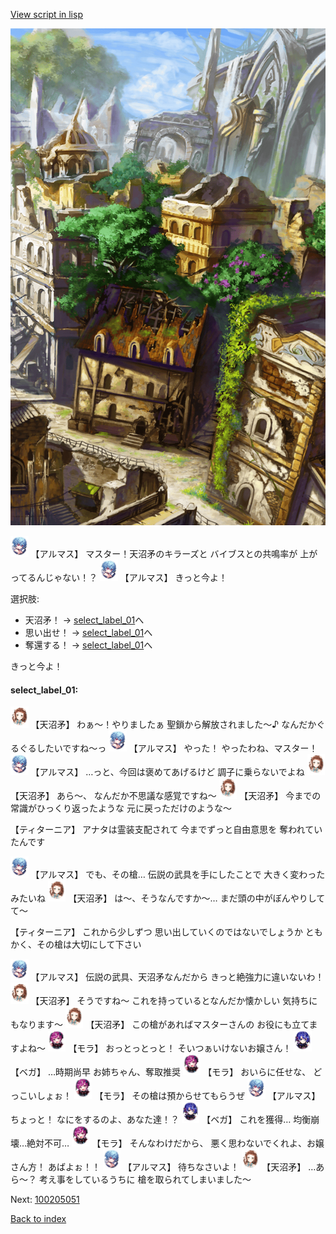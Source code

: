 [View script in lisp](../scripts/100205041.txt)

![ghost_town2.png](../images/backgrounds/ghost_town2.png)

<img src="../images/units/3103811.png" alt="3103811.png" height="34"/>
【アルマス】
マスター！天沼矛のキラーズと
バイブスとの共鳴率が
上がってるんじゃない！？

<img src="../images/units/3103811.png" alt="3103811.png" height="34"/>
【アルマス】
きっと今よ！

選択肢:
- 天沼矛！ → [select_label_01](#select_label_01)へ
- 思い出せ！ → [select_label_01](#select_label_01)へ
- 奪還する！ → [select_label_01](#select_label_01)へ

きっと今よ！

#### select_label_01:

<img src="../images/units/3300411.png" alt="3300411.png" height="34"/>
【天沼矛】
わぁ～！やりましたぁ
聖鎖から解放されました～♪
なんだかぐるぐるしたいですね～っ

<img src="../images/units/3103811.png" alt="3103811.png" height="34"/>
【アルマス】
やった！
やったわね、マスター！

<img src="../images/units/3103811.png" alt="3103811.png" height="34"/>
【アルマス】
…っと、今回は褒めてあげるけど
調子に乗らないでよね

<img src="../images/units/3300411.png" alt="3300411.png" height="34"/>
【天沼矛】
あら～、
なんだか不思議な感覚ですね～

<img src="../images/units/3300411.png" alt="3300411.png" height="34"/>
【天沼矛】
今までの常識がひっくり返ったような
元に戻っただけのような～

【ティターニア】
アナタは霊装支配されて
今までずっと自由意思を
奪われていたんです

<img src="../images/units/3103811.png" alt="3103811.png" height="34"/>
【アルマス】
でも、その槍…
伝説の武具を手にしたことで
大きく変わったみたいね

<img src="../images/units/3300411.png" alt="3300411.png" height="34"/>
【天沼矛】
は～、そうなんですか～…
まだ頭の中がぼんやりしてて～

【ティターニア】
これから少しずつ
思い出していくのではないでしょうか
ともかく、その槍は大切にして下さい

<img src="../images/units/3103811.png" alt="3103811.png" height="34"/>
【アルマス】
伝説の武具、天沼矛なんだから
きっと絶強力に違いないわ！

<img src="../images/units/3300411.png" alt="3300411.png" height="34"/>
【天沼矛】
そうですね～
これを持っているとなんだか懐かしい
気持ちにもなります～

<img src="../images/units/3300411.png" alt="3300411.png" height="34"/>
【天沼矛】
この槍があればマスターさんの
お役にも立てますよね～

<img src="../images/units/3104011.png" alt="3104011.png" height="34"/>
【モラ】
おっとっとっと！
そいつぁいけないお嬢さん！

<img src="../images/units/3104111.png" alt="3104111.png" height="34"/>
【ベガ】
…時期尚早
お姉ちゃん、奪取推奨

<img src="../images/units/3104011.png" alt="3104011.png" height="34"/>
【モラ】
おいらに任せな、
どっこいしょぉ！

<img src="../images/units/3104011.png" alt="3104011.png" height="34"/>
【モラ】
その槍は預からせてもらうぜ

<img src="../images/units/3103811.png" alt="3103811.png" height="34"/>
【アルマス】
ちょっと！
なにをするのよ、あなた達！？

<img src="../images/units/3104111.png" alt="3104111.png" height="34"/>
【ベガ】
これを獲得…
均衡崩壊…絶対不可…

<img src="../images/units/3104011.png" alt="3104011.png" height="34"/>
【モラ】
そんなわけだから、
悪く思わないでくれよ、お嬢さん方！
あばよぉ！！

<img src="../images/units/3103811.png" alt="3103811.png" height="34"/>
【アルマス】
待ちなさいよ！

<img src="../images/units/3300411.png" alt="3300411.png" height="34"/>
【天沼矛】
…あら～？
考え事をしているうちに
槍を取られてしまいました～

Next: [100205051](100205051.md)

[Back to index](index.md)
